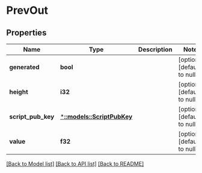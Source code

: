 # PrevOut

## Properties
Name | Type | Description | Notes
------------ | ------------- | ------------- | -------------
**generated** | **bool** |  | [optional] [default to null]
**height** | **i32** |  | [optional] [default to null]
**script_pub_key** | [***::models::ScriptPubKey**](ScriptPubKey.md) |  | [optional] [default to null]
**value** | **f32** |  | [optional] [default to null]

[[Back to Model list]](../README.md#documentation-for-models) [[Back to API list]](../README.md#documentation-for-api-endpoints) [[Back to README]](../README.md)


